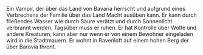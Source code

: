 Ein Vampir, der über das Land von Bavaria herrscht und aufgrund eines Verbrechens der Familie über das Land Macht ausüben kann. Er kann durch fließendes Wasser wie durch Säure verätzt und durch Sonnenlicht verbrannt werden. Tagsüber muss er ruhen. Er hat Kontrolle über Wölfe und andere Kreaturen, kann aber nur wenn er von einem Bewohner eingeladen wird in die Stadtmauern. Er wohnt in Ravenloft auf einem hohen Berg der über Barovia thront.
